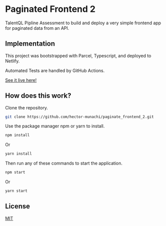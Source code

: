 
# Paginated Frontend 2

TalentQL Pipline Assessment to build and deploy a very simple frontend app for paginated data from an API.

## Implementation

This project was bootstrapped with Parcel, Typescript, and deployed to Netlify.

Automated Tests are handled by GitHub Actions.

[See it live here!](https://hector-talentql-pipline-2.netlify.app/)

## How does this work?

Clone the repository.

```bash
git clone https://github.com/hector-munachi/paginate_frontend_2.git 
```

Use the package manager npm or yarn to install.

```bash
npm install 
```
Or
```bash
yarn install
```

Then run any of these commands to start the application.

```bash
npm start 
```
Or
```bash
yarn start
```

## License
[MIT](https://choosealicense.com/licenses/mit/)
